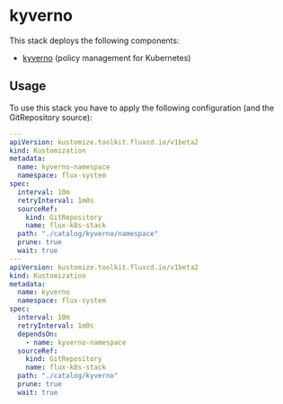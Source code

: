 # kyverno

This stack deploys the following components:

- [kyverno](https://github.com/kyverno/kyverno) (policy management for Kubernetes)

## Usage

To use this stack you have to apply the following configuration (and the GitRepository source):

```yaml
---
apiVersion: kustomize.toolkit.fluxcd.io/v1beta2
kind: Kustomization
metadata:
  name: kyverno-namespace
  namespace: flux-system
spec:
  interval: 10m
  retryInterval: 1m0s
  sourceRef:
    kind: GitRepository
    name: flux-k8s-stack
  path: "./catalog/kyverno/namespace"
  prune: true
  wait: true
---
apiVersion: kustomize.toolkit.fluxcd.io/v1beta2
kind: Kustomization
metadata:
  name: kyverno
  namespace: flux-system
spec:
  interval: 10m
  retryInterval: 1m0s
  dependsOn:
    - name: kyverno-namespace
  sourceRef:
    kind: GitRepository
    name: flux-k8s-stack
  path: "./catalog/kyverno"
  prune: true
  wait: true
```
